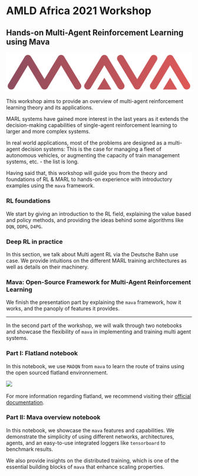 # AMLD Africa 2021 Workshop
## Hands-on Multi-Agent Reinforcement Learning using Mava

<img src="https://raw.githubusercontent.com/instadeepai/Mava/develop/docs/images/mava.png" href="https://github.com/instadeepai/Mava"/>

This workshop aims to provide an overview of multi-agent reinforcement learning theory
and its applications.

MARL systems have gained more interest in the last years as it extends the decision-making capabilities
of single-agent reinforcement learning to larger and more complex systems.

In real world applications, most of the problems are designed as a multi-agent decision systems:
This is the case for managing a fleet of autonomous vehicles, or augmenting the capacity
of train management systems, etc. - the list is long.

Having said that, this workshop will guide you from the theory and foundations of RL & MARL
to hands-on experience with introductory examples using the `mava` framework.

### RL foundations
We start by giving an introduction to the RL field, explaining the value based and policy methods,
and providing the ideas behind some algorithms like `DQN`, `DDPG`, `D4PG`.

### Deep RL in practice
In this section, we talk about Multi agent RL via the Deutsche Bahn use case.
We provide intuitions on the different MARL training architectures as well as details on their machinery.

### Mava: Open-Source Framework for Multi-Agent Reinforcement Learning
We finish the presentation part by explaining the `mava` framework, how it works, and the
panoply of features it provides.

---

In the second part of the workshop, we will walk through two notebooks and showcase the flexibility
of `mava` in implementing and training multi agent systems.

### Part I: Flatland notebook

In this notebook, we use `MADQN` from `mava` to learn the route of trains using the open sourced
flatland environnement.

<img src=https://i.imgur.com/VrTQVeM.gif>

For more information regarding flatland, we recommend visiting their [official documentation](http://flatland-rl-docs.s3-website.eu-central-1.amazonaws.com/01_readme.html).

### Part II: Mava overview notebook
In this notebook, we showcase the `mava` features and capabilities.
We demonstrate the simplicity of using different networks, architectures, agents, and an easy-to-use
integrated loggers like `tensorboard` to benchmark results.

We also provide insights on the distributed training, which is one of the essential building
blocks of `mava` that enhance scaling properties.
